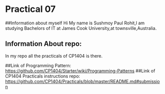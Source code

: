 # Practical 07
##Information about myself
Hi My name is Sushmoy Paul Rohit,I am studying Bachelors of IT at James Cook University,at townsville,Australia.

## Information About repo:
In my repo all the practicals of CP1404 is there.

##Link of Programming Pattern:
https://github.com/CP1404/Starter/wiki/Programming-Patterns
##Link of CP1404 Practicals instructions repo:
https://github.com/CP1404/Practicals/blob/master/README.md#submission